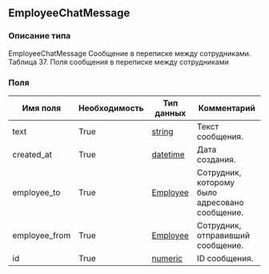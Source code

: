 
## EmployeeChatMessage

### Описание типа
EmployeeChatMessage
Сообщение в переписке между сотрудниками.
Таблица 37. Поля сообщения в переписке между сотрудниками


### Поля

| Имя поля | Необходимость | Тип данных | Комментарий |
|---|---|---|---|
|text|True|[string](/docs/types/string.md)|Текст сообщения.<br/>|
|created_at|True|[datetime](/docs/types/datetime.md)|Дата создания.<br/>|
|employee_to|True|[Employee](/docs/types/Employee.md)|Сотрудник, которому было адресовано сообщение.<br/>|
|employee_from|True|[Employee](/docs/types/Employee.md)|Сотрудник, отправивший сообщение.<br/>|
|id|True|[numeric](/docs/types/numeric.md)|ID сообщения.<br/>|
